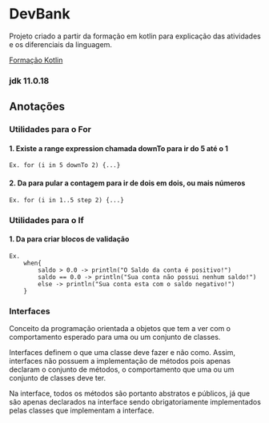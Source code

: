 # DevBank
Projeto criado a partir da formação em kotlin para explicação das atividades e os diferenciais da linguagem.

[Formação Kotlin](https://cursos.alura.com.br/formacao-kotlin)

### jdk 11.0.18

## Anotações
### Utilidades para o For

#### 1. Existe a range expression chamada downTo para ir do 5 até o 1
    Ex. for (i in 5 downTo 2) {...}

#### 2. Da para pular a contagem para ir de dois em dois, ou mais números
    Ex. for (i in 1..5 step 2) {...}


### Utilidades para o If
#### 1. Da para criar blo*c*os de validação
    Ex. 
        when{
            saldo > 0.0 -> println("O Saldo da conta é positivo!")
            saldo == 0.0 -> println("Sua conta não possui nenhum saldo!")
            else -> println("Sua conta esta com o saldo negativo!")
        }

### Interfaces
<p>Conceito da programação orientada a objetos que tem a ver com o comportamento esperado para uma ou um conjunto de classes.
<p>Interfaces definem o que uma classe deve fazer e não como. Assim, interfaces não possuem a implementação de métodos pois apenas declaram o conjunto de métodos, o comportamento que uma ou um conjunto de classes deve ter.
<p>Na interface, todos os métodos são portanto abstratos e públicos, já que são apenas declarados na interface sendo obrigatoriamente implementados pelas classes que implementam a interface.

